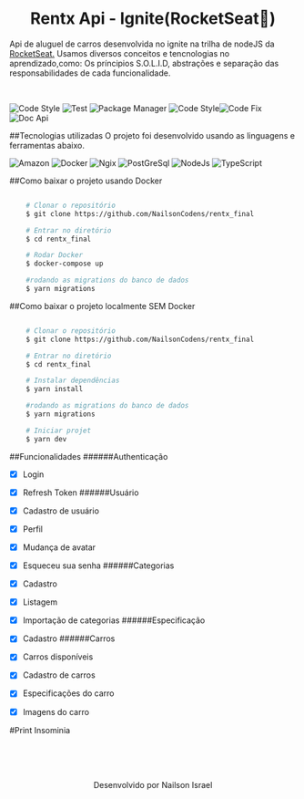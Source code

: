 

<h1 align="center">
   Rentx Api - Ignite(RocketSeat🚀)
</h1>

Api de aluguel de carros desenvolvida no ignite na trilha de nodeJS da <a target="_blank" href="https://www.rocketseat.com.br/">RocketSeat.</a>
Usamos diversos conceitos e tencnologias no aprendizado,como: Os príncipios S.O.L.I.D, abstrações e separação das responsabilidades de cada funcionalidade.

<br/>

![Code Style](https://img.shields.io/static/v1?style=flat-square&logo=codecov&logoColor=&label=Codecov&message=75%&color=b3cc28) ![Test](https://img.shields.io/static/v1?style=flat-square&logo=jest&logoColor=white&label=Tested%20Jest&message=29.4.1&color=913F56) ![Package Manager](https://img.shields.io/static/v1?style=flat-square&logo=yarn&logoColor=white&label=Yarn&message=1.22.19&color=2A87B1) ![Code Style](https://img.shields.io/static/v1?style=flat-square&logo=prettier&logoColor=white&label=Code%20Style%20Prettier&message=2.7.1&color=EAB13B)![Code Fix](https://img.shields.io/static/v1?style=flat-square&logo=eslint&logoColor=white&label=Code%20Style%20Prettier&message=8.0.1&color=472FB9) ![Doc Api](https://img.shields.io/static/v1?style=flat-square&logo=swagger&logoColor=white&label=Documentaçao%20Api&message=Swagger&color=85EA2D)

##Tecnologias utilizadas
O projeto foi desenvolvido usando as linguagens e ferramentas abaixo.

![Amazon](https://img.shields.io/badge/Amazon_AWS-232F3E?style=for-the-badge&logo=amazon-aws&logoColor=white) ![Docker](https://img.shields.io/badge/Docker-2496ED?style=for-the-badge&logo=docker&logoColor=white) ![Ngix](https://img.shields.io/badge/Nginx-009639?style=for-the-badge&logo=nginx&logoColor=white) ![PostGreSql](https://img.shields.io/badge/PostgreSQL-316192?style=for-the-badge&logo=postgresql&logoColor=white) ![NodeJs](https://img.shields.io/badge/Node.js-43853D?style=for-the-badge&logo=node.js&logoColor=white) ![TypeScript](https://img.shields.io/badge/TypeScript-007ACC?style=for-the-badge&logo=typescript&logoColor=white)

##Como baixar o projeto usando Docker

```bash

    # Clonar o repositório
    $ git clone https://github.com/NailsonCodens/rentx_final

    # Entrar no diretório
    $ cd rentx_final

    # Rodar Docker
    $ docker-compose up 

    #rodando as migrations do banco de dados
    $ yarn migrations
```

##Como baixar o projeto localmente SEM Docker

```bash

    # Clonar o repositório
    $ git clone https://github.com/NailsonCodens/rentx_final

    # Entrar no diretório
    $ cd rentx_final

    # Instalar dependências
    $ yarn install

    #rodando as migrations do banco de dados
    $ yarn migrations

    # Iniciar projet
    $ yarn dev
```

##Funcionalidades
######Authenticação
- [x] Login
- [x] Refresh Token
######Usuário
- [x] Cadastro de usuário
- [x] Perfil
- [x] Mudança de avatar
- [x] Esqueceu sua senha
######Categorias
- [x] Cadastro
- [x] Listagem
- [x] Importação de categorias
######Especificação
- [x] Cadastro
######Carros
- [x] Carros disponíveis
- [x] Cadastro de carros
- [x] Especificações do carro
- [x] Imagens do carro  


#Print Insominia


</br></br></br>
<p align="center">
  Desenvolvido por Nailson Israel
</p>
